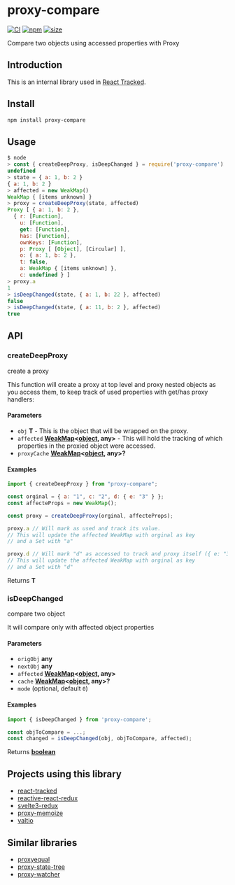 # proxy-compare

[![CI](https://img.shields.io/github/workflow/status/dai-shi/proxy-compare/CI)](https://github.com/dai-shi/proxy-compare/actions?query=workflow%3ACI)
[![npm](https://img.shields.io/npm/v/proxy-compare)](https://www.npmjs.com/package/proxy-compare)
[![size](https://img.shields.io/bundlephobia/minzip/proxy-compare)](https://bundlephobia.com/result?p=proxy-compare)

Compare two objects using accessed properties with Proxy

## Introduction

This is an internal library used in [React Tracked](https://react-tracked.js.org).

## Install

```bash
npm install proxy-compare
```

## Usage

```javascript
$ node
> const { createDeepProxy, isDeepChanged } = require('proxy-compare')
undefined
> state = { a: 1, b: 2 }
{ a: 1, b: 2 }
> affected = new WeakMap()
WeakMap { [items unknown] }
> proxy = createDeepProxy(state, affected)
Proxy [ { a: 1, b: 2 },
  { r: [Function],
    u: [Function],
    get: [Function],
    has: [Function],
    ownKeys: [Function],
    p: Proxy [ [Object], [Circular] ],
    o: { a: 1, b: 2 },
    t: false,
    a: WeakMap { [items unknown] },
    c: undefined } ]
> proxy.a
1
> isDeepChanged(state, { a: 1, b: 22 }, affected)
false
> isDeepChanged(state, { a: 11, b: 2 }, affected)
true
```

## API

<!-- Generated by documentation.js. Update this documentation by updating the source code. -->

### createDeepProxy

create a proxy

This function will create a proxy at top level and proxy nested objects as you access them, to keep track of used properties with get/has proxy handlers:

#### Parameters

-   `obj` **T** - This is the object that will be wrapped on the proxy.
-   `affected` **[WeakMap](https://developer.mozilla.org/docs/Web/JavaScript/Reference/Global_Objects/WeakMap)&lt;[object](https://developer.mozilla.org/docs/Web/JavaScript/Reference/Global_Objects/Object), any>** - This will hold the tracking of which properties in the proxied object were accessed.
-   `proxyCache` **[WeakMap](https://developer.mozilla.org/docs/Web/JavaScript/Reference/Global_Objects/WeakMap)&lt;[object](https://developer.mozilla.org/docs/Web/JavaScript/Reference/Global_Objects/Object), any>?** 

#### Examples

```javascript
import { createDeepProxy } from "proxy-compare";

const orginal = { a: "1", c: "2", d: { e: "3" } };
const affecteProps = new WeakMap();

const proxy = createDeepProxy(orginal, affecteProps);

proxy.a // Will mark as used and track its value.
// This will update the affected WeakMap with orginal as key
// and a Set with "a"

proxy.d // Will mark "d" as accessed to track and proxy itself ({ e: "3" }).
// This will update the affected WeakMap with orginal as key
// and a Set with "d"
```

Returns **T** 

### isDeepChanged

compare two object

It will compare only with affected object properties

#### Parameters

-   `origObj` **any** 
-   `nextObj` **any** 
-   `affected` **[WeakMap](https://developer.mozilla.org/docs/Web/JavaScript/Reference/Global_Objects/WeakMap)&lt;[object](https://developer.mozilla.org/docs/Web/JavaScript/Reference/Global_Objects/Object), any>** 
-   `cache` **[WeakMap](https://developer.mozilla.org/docs/Web/JavaScript/Reference/Global_Objects/WeakMap)&lt;[object](https://developer.mozilla.org/docs/Web/JavaScript/Reference/Global_Objects/Object), any>?** 
-   `mode`   (optional, default `0`)

#### Examples

```javascript
import { isDeepChanged } from 'proxy-compare';

const objToCompare = ...;
const changed = isDeepChanged(obj, objToCompare, affected);
```

Returns **[boolean](https://developer.mozilla.org/docs/Web/JavaScript/Reference/Global_Objects/Boolean)** 

## Projects using this library

-   [react-tracked](https://github.com/dai-shi/react-tracked)
-   [reactive-react-redux](https://github.com/dai-shi/reactive-react-redux)
-   [svelte3-redux](https://github.com/dai-shi/svelte3-redux)
-   [proxy-memoize](https://github.com/dai-shi/proxy-memoize)
-   [valtio](https://github.com/pmndrs/valtio)

## Similar libraries

-   [proxyequal](https://www.npmjs.com/package/proxyequal)
-   [proxy-state-tree](https://www.npmjs.com/package/proxy-state-tree)
-   [proxy-watcher](https://www.npmjs.com/package/proxy-watcher)
